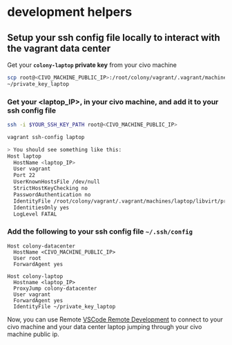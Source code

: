 # development helpers

## Setup your ssh config file locally to interact with the vagrant data center

Get your **`colony-laptop` private key** from your civo machine

```bash
scp root@<CIVO_MACHINE_PUBLIC_IP>:/root/colony/vagrant/.vagrant/machines/laptop/libvirt/private_key \
~/private_key_laptop
```

### Get your **<laptop_IP>**, in your civo machine, and add it to your ssh config file

```bash
ssh -i $YOUR_SSH_KEY_PATH root@<CIVO_MACHINE_PUBLIC_IP>

vagrant ssh-config laptop

> You should see something like this:
Host laptop
  HostName <laptop_IP>
  User vagrant
  Port 22
  UserKnownHostsFile /dev/null
  StrictHostKeyChecking no
  PasswordAuthentication no
  IdentityFile /root/colony/vagrant/.vagrant/machines/laptop/libvirt/private_key
  IdentitiesOnly yes
  LogLevel FATAL
```

### Add the following to your ssh config file `~/.ssh/config`
```
Host colony-datacenter
  HostName <CIVO_MACHINE_PUBLIC_IP>
  User root
  ForwardAgent yes

Host colony-laptop
  Hostname <laptop_IP>
  ProxyJump colony-datacenter
  User vagrant
  ForwardAgent yes
  IdentityFile ~/private_key_laptop
```

Now, you can use Remote [VSCode Remote Development](https://marketplace.visualstudio.com/items?itemName=ms-vscode-remote.vscode-remote-extensionpack) to connect to your civo machine and your data center laptop jumping through your civo machine public ip.
